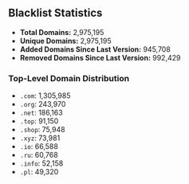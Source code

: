 ## Blacklist Statistics

- **Total Domains:** 2,975,195
- **Unique Domains:** 2,975,195
- **Added Domains Since Last Version:** 945,708
- **Removed Domains Since Last Version:** 992,429

### Top-Level Domain Distribution

-  `.com`: 1,305,985
-  `.org`: 243,970
-  `.net`: 186,163
-  `.top`: 91,150
-  `.shop`: 75,948
-  `.xyz`: 73,981
-  `.io`: 66,588
-  `.ru`: 60,768
-  `.info`: 52,158
-  `.pl`: 49,320
